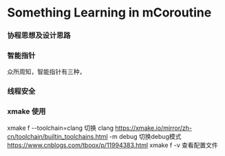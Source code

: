 # Something Learning in mCoroutine

### 协程思想及设计思路










### 智能指针

众所周知，智能指针有三种，











### 线程安全






### xmake 使用


xmake f --toolchain=clang 切换 clang https://xmake.io/mirror/zh-cn/toolchain/builtin_toolchains.html
-m debug 切换debug模式 https://www.cnblogs.com/tboox/p/11994383.html
xmake f -v 查看配置文件
